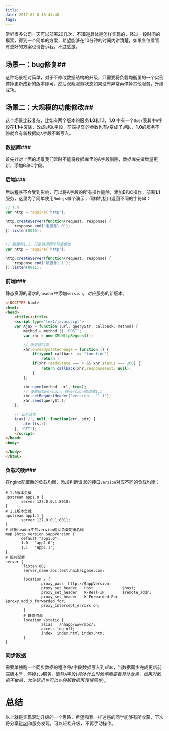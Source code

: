 ```yaml
---
title: 
date: 2017-02-8 18:44:48
tags: 
---
```


​	常听很多公司一天可以部署20几次，不知道具体是怎样实现的，经过一段时间的摸索，得到一个简单的方案，希望能够在10分钟的时间内讲清楚，如果各位看官有更好的方案也请告诉我，不胜感激。

## 场景一：bug修复##

​	这种场景相对简单，对于不修改数据结构的升级，只需要将负载均衡里的一个实例停掉更新成新的版本即可，然后观察服务状态如果没有异常再停掉其他服务，升级成功。

## 场景二：大规模的功能修改##

​	这个场景比较复杂，比如有两个版本的服务**1.0**和**1.1**，**1.0** 中有一个`User`表其中`A`字段在**1.1**中废除，改成`B`和`C`字段，前端提交的参数也有`A`变成了`B`和`C`，**1.0**的服务不停就会有新数据向`A`字段不断写入。

### 数据库###

​	首先针对上面的场景我们暂时不能将数据库里的A字段删除，数据库先做增量更新，添加B和C字段。

### 后端###

​	后端程序不会受到影响，可以将A字段的所有操作删除，添加B和C操作，部署**1.1**服务，这里为了简单使用`Nodejs`做个演示，同样的接口返回不同的字符串：

```javascript
// 1.0
var http = require('http');

http.createServer(function(request, response) {
	response.end('老服务1.0');
}).listen(8010);


// 新服务1.1，只是将返回字符串修改
var http = require('http');

http.createServer(function(request, response) {
	response.end('新服务1.1');
}).listen(8011);
```

### 前端###

​	静态资源的请求的`header`中添加`version`，对应服务的新版本。

```html
<!DOCTYPE html>
<html>
<head>
	<title></title>
	<script type="text/javascript">
	var Ajax = function (url, queryStr, callback, method) {
		method = method || 'POST';
		var xhr = new XMLHttpRequest();

		// 服务端回调
		xhr.onreadystatechange = function () {
			if(typeof callback !== 'function')
				return ;
			if(xhr.readyState === 4 && xhr.status === 200) {
				return callback(xhr.responseText, null);
			}
		};

		xhr.open(method, url, true);
		// 设置接口version，将version修改成1.1
		xhr.setRequestHeader('version', '1.1');
		xhr.send(queryStr);
	};

	// 业务请求
	Ajax('/', null, function(err, str) {
		alert(str);
	}, 'GET');
	</script>
</head>
<body>

</body>
</html>
```



### 负载均衡###

​	在nginx配置新的负载均衡，添加判断请求的接口`version`对应不同的负载均衡：

``` nginx
# 1.0版本负载
upstream app1.0 {
       server 127.0.0.1:8010;
}
# 1.1版本负载
upstream app1.1 {
       server 127.0.0.1:8011;
}
# 根据header中的version返回负载均衡名称
map $http_version $appVersion {
       default "app1.0";
       1.0   "app1.0";
       1.1   "app1.1";
}
# 服务配置
server {
        listen 80;
        server_name abc.test.haihaigame.com;

        location / {
                proxy_pass  http://$appVersion;
                proxy_set_header   Host             $host;
                proxy_set_header   X-Real-IP        $remote_addr;
                proxy_set_header   X-Forwarded-For  $proxy_add_x_forwarded_for;
                proxy_intercept_errors on;
        }
  		# 静态资源
        location /static {
                alias   /hhapp/www/abc/;
                access_log off;
                index  index.html index.htm;
        }
}
```



### 同步数据 ###

​	需要单独跑一个同步数据的程序将`A`字段数据写入到`B`和`C`，当数据同步完成更新前端版本号，停掉`1.0`服务，删除`A`字段(*具体什么时候停服要看具体业务，如果对数据不敏感，允许延迟也可以先停服数据再慢慢同步*)。



# 总结

​	以上就是实现滚动升级的一个思路，希望和我一样迷惑的同学能够有所收获，下次将分享[Etcd](https://coreos.com/etcd)和服务发现，可以轻松升级，不再手动操作。

​	

​	